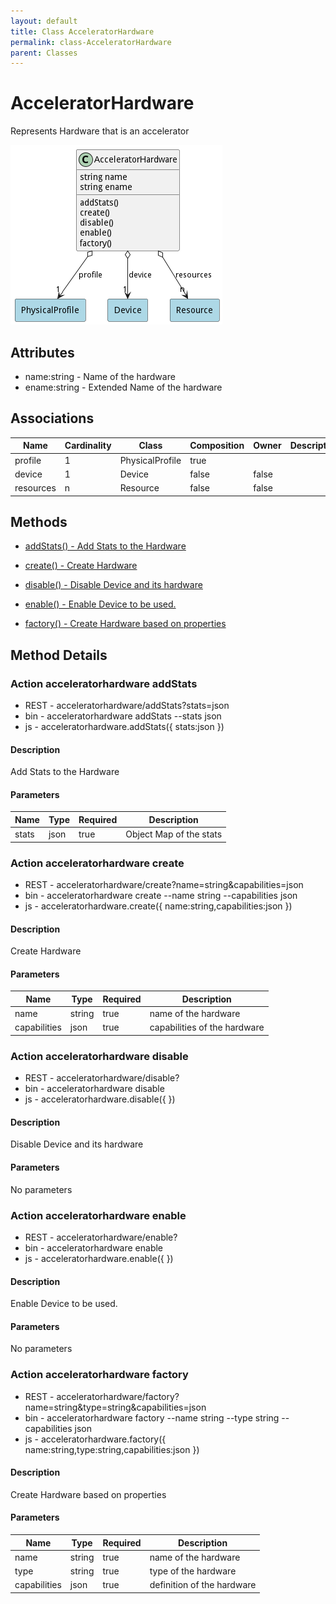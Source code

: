 ```yaml
---
layout: default
title: Class AcceleratorHardware
permalink: class-AcceleratorHardware
parent: Classes
---
```


# AcceleratorHardware

Represents Hardware that is an accelerator

![Logical Diagram](./logical.png)

## Attributes

* name:string - Name of the hardware
* ename:string - Extended Name of the hardware


## Associations

| Name | Cardinality | Class | Composition | Owner | Description |
| --- | --- | --- | --- | --- | --- |
| profile | 1 | PhysicalProfile | true |  |  |
| device | 1 | Device | false | false |  |
| resources | n | Resource | false | false |  |







## Methods

* [addStats() - Add Stats to the Hardware](#action-addStats)

* [create() - Create Hardware](#action-create)

* [disable() - Disable Device and its hardware](#action-disable)

* [enable() - Enable Device to be used.](#action-enable)

* [factory() - Create Hardware based on properties](#action-factory)


<h2>Method Details</h2>
    
### Action acceleratorhardware addStats



* REST - acceleratorhardware/addStats?stats=json
* bin - acceleratorhardware addStats --stats json
* js - acceleratorhardware.addStats({ stats:json })

#### Description
Add Stats to the Hardware

#### Parameters

| Name | Type | Required | Description |
|---|---|---|---|
| stats | json |true | Object Map of the stats |




### Action acceleratorhardware create



* REST - acceleratorhardware/create?name=string&amp;capabilities=json
* bin - acceleratorhardware create --name string --capabilities json
* js - acceleratorhardware.create({ name:string,capabilities:json })

#### Description
Create Hardware

#### Parameters

| Name | Type | Required | Description |
|---|---|---|---|
| name | string |true | name of the hardware |
| capabilities | json |true | capabilities of the hardware |




### Action acceleratorhardware disable



* REST - acceleratorhardware/disable?
* bin - acceleratorhardware disable 
* js - acceleratorhardware.disable({  })

#### Description
Disable Device and its hardware

#### Parameters

No parameters



### Action acceleratorhardware enable



* REST - acceleratorhardware/enable?
* bin - acceleratorhardware enable 
* js - acceleratorhardware.enable({  })

#### Description
Enable Device to be used.

#### Parameters

No parameters



### Action acceleratorhardware factory



* REST - acceleratorhardware/factory?name=string&amp;type=string&amp;capabilities=json
* bin - acceleratorhardware factory --name string --type string --capabilities json
* js - acceleratorhardware.factory({ name:string,type:string,capabilities:json })

#### Description
Create Hardware based on properties

#### Parameters

| Name | Type | Required | Description |
|---|---|---|---|
| name | string |true | name of the hardware |
| type | string |true | type of the hardware |
| capabilities | json |true | definition of the hardware |





